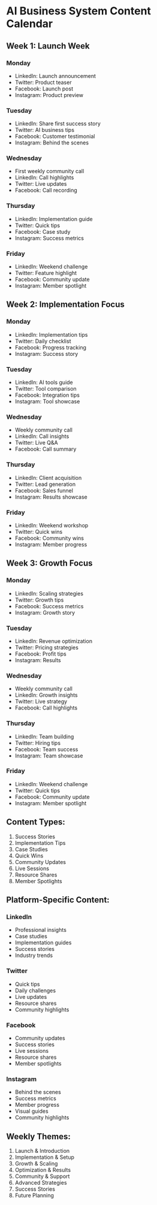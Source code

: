 # AI Business System Content Calendar

## Week 1: Launch Week
### Monday
- LinkedIn: Launch announcement
- Twitter: Product teaser
- Facebook: Launch post
- Instagram: Product preview

### Tuesday
- LinkedIn: Share first success story
- Twitter: AI business tips
- Facebook: Customer testimonial
- Instagram: Behind the scenes

### Wednesday
- First weekly community call
- LinkedIn: Call highlights
- Twitter: Live updates
- Facebook: Call recording

### Thursday
- LinkedIn: Implementation guide
- Twitter: Quick tips
- Facebook: Case study
- Instagram: Success metrics

### Friday
- LinkedIn: Weekend challenge
- Twitter: Feature highlight
- Facebook: Community update
- Instagram: Member spotlight

## Week 2: Implementation Focus
### Monday
- LinkedIn: Implementation tips
- Twitter: Daily checklist
- Facebook: Progress tracking
- Instagram: Success story

### Tuesday
- LinkedIn: AI tools guide
- Twitter: Tool comparison
- Facebook: Integration tips
- Instagram: Tool showcase

### Wednesday
- Weekly community call
- LinkedIn: Call insights
- Twitter: Live Q&A
- Facebook: Call summary

### Thursday
- LinkedIn: Client acquisition
- Twitter: Lead generation
- Facebook: Sales funnel
- Instagram: Results showcase

### Friday
- LinkedIn: Weekend workshop
- Twitter: Quick wins
- Facebook: Community wins
- Instagram: Member progress

## Week 3: Growth Focus
### Monday
- LinkedIn: Scaling strategies
- Twitter: Growth tips
- Facebook: Success metrics
- Instagram: Growth story

### Tuesday
- LinkedIn: Revenue optimization
- Twitter: Pricing strategies
- Facebook: Profit tips
- Instagram: Results

### Wednesday
- Weekly community call
- LinkedIn: Growth insights
- Twitter: Live strategy
- Facebook: Call highlights

### Thursday
- LinkedIn: Team building
- Twitter: Hiring tips
- Facebook: Team success
- Instagram: Team showcase

### Friday
- LinkedIn: Weekend challenge
- Twitter: Quick tips
- Facebook: Community update
- Instagram: Member spotlight

## Content Types:
1. Success Stories
2. Implementation Tips
3. Case Studies
4. Quick Wins
5. Community Updates
6. Live Sessions
7. Resource Shares
8. Member Spotlights

## Platform-Specific Content:
### LinkedIn
- Professional insights
- Case studies
- Implementation guides
- Success stories
- Industry trends

### Twitter
- Quick tips
- Daily challenges
- Live updates
- Resource shares
- Community highlights

### Facebook
- Community updates
- Success stories
- Live sessions
- Resource shares
- Member spotlights

### Instagram
- Behind the scenes
- Success metrics
- Member progress
- Visual guides
- Community highlights

## Weekly Themes:
1. Launch & Introduction
2. Implementation & Setup
3. Growth & Scaling
4. Optimization & Results
5. Community & Support
6. Advanced Strategies
7. Success Stories
8. Future Planning 